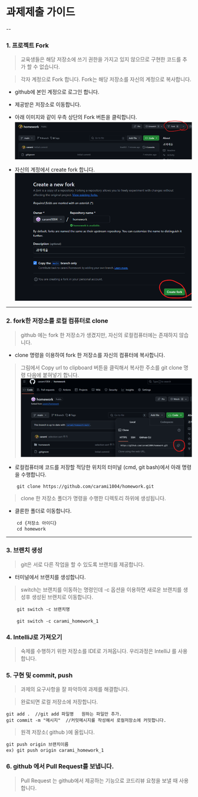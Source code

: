 # 과제제출 가이드

--

### 1. 프로젝트 Fork

> 교육생들은 해당 저장소에 쓰기 권한을 가지고 있지 않으므로 구현한 코드를 추가 할 수 없습니다.

> 각자 계정으로 Fork 합니다. Fork는 해당 저장소를 자신의 계정으로 복사합니다.

- github에 본인 계정으로 로그인 합니다.

- 제공받은 저장소로 이동합니다.

- 아래 이미지와 같이 우측 상단의 Fork 버튼을 클릭합니다.
  ![Fork](./image/fork.png)

- 자신의 계정에서 create fork 합니다.
  ![create fork](./image/createFork.png)

---

### 2. fork한 저장소를 로컬 컴퓨터로 clone

> github 에는 fork 한 저장소가 생겼지만, 자신의 로컬컴퓨터에는 존재하지 않습니다.

- clone 명령을 이용하여 fork 한 저장소를 자신의 컴퓨터에 복사합니다.

> 그림에서 Copy url to clipboard 버튼을 클릭해서 복사한 주소를 git clone 명령 다음에 붙혀넣기 합니다.
> ![clone](./image/clone.png)

- 로컬컴퓨터에 코드를 저장할 적당한 위치의 터미널 (cmd, git bash)에서 아래 명령을 수행합니다.

```
    git clone https://github.com/carami1004/homework.git
```

> clone 한 저장소 폴더가 명령을 수행한 디렉토리 하위에 생성됩니다.

- 클론한 폴더로 이동합니다.

```
    cd {저장소 아이디}
    cd homework
```

---

### 3. 브랜치 생성

> git은 서로 다른 작업을 할 수 있도록 브랜치를 제공합니다.

- 터미널에서 브랜치를 생성합니다.

> switch는 브랜치를 이동하는 명령인데 -c 옵션을 이용하면 새로운 브랜치를 생성후 생성된 브랜치로 이동합니다.

```
    git switch -c 브랜치명

    git switch -c carami_homework_1
```

### 4. IntelliJ로 가져오기

> 숙제를 수행하기 위한 저장소를 IDE로 가져옵니다. 우리과정은 IntelliJ 를 사용합니다.

### 5. 구현 및 commit, push

> 과제의 요구사항을 잘 파악하여 과제를 해결합니다.

> 완료되면 로컬 저장소에 저장합니다.

```
git add .  //git add 파일명   원하는 파일만 추가.
git commit -m "메시지"  //커밋메시지를 작성해서 로컬저장소에 커밋합니다.
```

> 원격 저장소( github )에 올립니다.

```
git push origin 브랜치이름
ex) git push origin carami_homework_1
```

### 6. github 에서 Pull Request를 보냅니다.

> Pull Request 는 github에서 제공하는 기능으로 코드리뷰 요청을 보낼 때 사용합니다.
